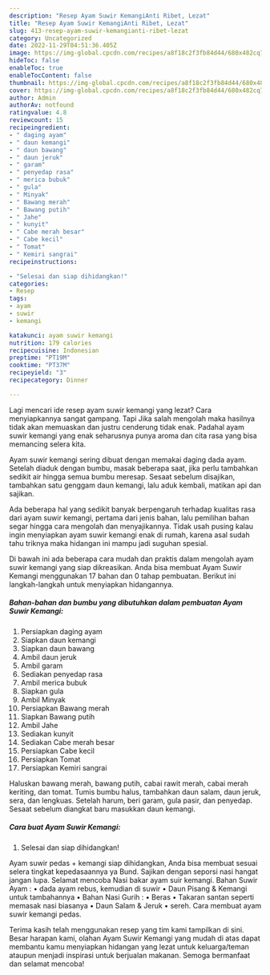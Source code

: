 ```yaml
---
description: "Resep Ayam Suwir KemangiAnti Ribet, Lezat"
title: "Resep Ayam Suwir KemangiAnti Ribet, Lezat"
slug: 413-resep-ayam-suwir-kemangianti-ribet-lezat
category: Uncategorized
date: 2022-11-29T04:51:36.405Z
image: https://img-global.cpcdn.com/recipes/a8f18c2f3fb84d44/680x482cq70/ayam-suwir-kemangi-foto-resep-utama.jpg
hideToc: false
enableToc: true
enableTocContent: false
thumbnail: https://img-global.cpcdn.com/recipes/a8f18c2f3fb84d44/680x482cq70/ayam-suwir-kemangi-foto-resep-utama.jpg
cover: https://img-global.cpcdn.com/recipes/a8f18c2f3fb84d44/680x482cq70/ayam-suwir-kemangi-foto-resep-utama.jpg
author: Admin
authorAv: notfound
ratingvalue: 4.8
reviewcount: 15
recipeingredient:
- " daging ayam"
- " daun kemangi"
- " daun bawang"
- " daun jeruk"
- " garam"
- " penyedap rasa"
- " merica bubuk"
- " gula"
- " Minyak"
- " Bawang merah"
- " Bawang putih"
- " Jahe"
- " kunyit"
- " Cabe merah besar"
- " Cabe kecil"
- " Tomat"
- " Kemiri sangrai"
recipeinstructions:

- "Selesai dan siap dihidangkan!"
categories:
- Resep
tags:
- ayam
- suwir
- kemangi

katakunci: ayam suwir kemangi 
nutrition: 179 calories
recipecuisine: Indonesian
preptime: "PT19M"
cooktime: "PT37M"
recipeyield: "3"
recipecategory: Dinner

---
```



Lagi mencari ide resep ayam suwir kemangi yang lezat? Cara menyiapkannya sangat gampang. Tapi Jika salah mengolah maka hasilnya tidak akan memuaskan dan justru cenderung tidak enak. Padahal ayam suwir kemangi yang enak seharusnya punya aroma dan cita rasa yang bisa memancing selera kita.


Ayam suwir kemangi sering dibuat dengan memakai daging dada ayam. Setelah diaduk dengan bumbu, masak beberapa saat, jika perlu tambahkan sedikit air hingga semua bumbu meresap. Sesaat sebelum disajikan, tambahkan satu genggam daun kemangi, lalu aduk kembali, matikan api dan sajikan.

Ada beberapa hal yang sedikit banyak berpengaruh terhadap kualitas rasa dari ayam suwir kemangi, pertama dari jenis bahan, lalu pemilihan bahan segar hingga cara mengolah dan menyajikannya. Tidak usah pusing kalau ingin menyiapkan ayam suwir kemangi enak di rumah, karena asal sudah tahu triknya maka hidangan ini mampu jadi suguhan spesial.


Di bawah ini ada beberapa cara mudah dan praktis dalam mengolah ayam suwir kemangi yang siap dikreasikan. Anda bisa membuat Ayam Suwir Kemangi menggunakan 17 bahan dan 0 tahap pembuatan. Berikut ini langkah-langkah untuk menyiapkan hidangannya.

<!--inarticleads1-->

##### Bahan-bahan dan bumbu yang dibutuhkan dalam pembuatan Ayam Suwir Kemangi:

1. Persiapkan  daging ayam
1. Siapkan  daun kemangi
1. Siapkan  daun bawang
1. Ambil  daun jeruk
1. Ambil  garam
1. Sediakan  penyedap rasa
1. Ambil  merica bubuk
1. Siapkan  gula
1. Ambil  Minyak
1. Persiapkan  Bawang merah
1. Siapkan  Bawang putih
1. Ambil  Jahe
1. Sediakan  kunyit
1. Sediakan  Cabe merah besar
1. Persiapkan  Cabe kecil
1. Persiapkan  Tomat
1. Persiapkan  Kemiri sangrai


Haluskan bawang merah, bawang putih, cabai rawit merah, cabai merah keriting, dan tomat. Tumis bumbu halus, tambahkan daun salam, daun jeruk, sera, dan lengkuas. Setelah harum, beri garam, gula pasir, dan penyedap. Sesaat sebelum diangkat baru masukkan daun kemangi. 

<!--inarticleads2-->

##### Cara buat Ayam Suwir Kemangi:


1. Selesai dan siap dihidangkan!

Ayam suwir pedas + kemangi siap dihidangkan, Anda bisa membuat sesuai selera tingkat kepedasaannya ya Bund. Sajikan dengan seporsi nasi hangat jangan lupa. Selamat mencoba Nasi bakar ayam suir kemangi. Bahan Suwir Ayam : • dada ayam rebus, kemudian di suwir • Daun Pisang &amp; Kemangi untuk tambahannya • Bahan Nasi Gurih : • Beras • Takaran santan seperti memasak nasi biasanya • Daun Salam &amp; Jeruk • sereh. Cara membuat ayam suwir kemangi pedas. 

Terima kasih telah menggunakan resep yang tim kami tampilkan di sini. Besar harapan kami, olahan Ayam Suwir Kemangi yang mudah di atas dapat membantu kamu menyiapkan hidangan yang lezat untuk keluarga/teman ataupun menjadi inspirasi untuk berjualan makanan. Semoga bermanfaat dan selamat mencoba!
